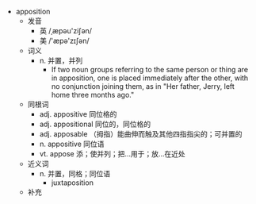 - apposition
  - 发音
    - 英 /ˌæpəu'ziʃən/
    - 美 /'æpə'zɪʃən/
  - 词义
    - n. 并置，并列
      - If two noun groups referring to the same person or thing are in apposition, one is placed immediately after the other, with no conjunction joining them, as in "Her father, Jerry, left home three months ago." 
  - 同根词
    - adj. appositive 同位格的
    - adj. appositional 同位的，同位格的
    - adj. apposable （拇指）能曲伸而触及其他四指指尖的；可并置的
    - n. appositive 同位语
    - vt. appose 添；使并列；把…用于；放…在近处
  - 近义词
    - n. 并置，同格；同位语
      - juxtaposition
  - 补充